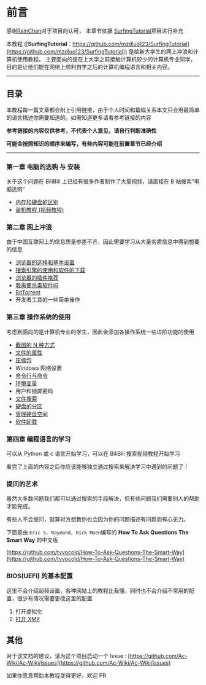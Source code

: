 # 前言

感谢[RainChan](https://github.com/mzdluo123)对于项目的认可，
本章节依据 [SurfingTutorial](https://github.com/mzdluo123/SurfingTutorial)项目进行补充

本教程 ([**SurfingTutorial**：https://github.com/mzdluo123/SurfingTutorial](https://github.com/mzdluo123/SurfingTutorial)) 是给新大学生的网上冲浪和计算机使用教程。
主要面向的是在上大学之前接触计算机较少的计算机专业同学，目的是让他们能在网络上顺利自学之后的计算机编程语言和相关内容。

---

## 目录

本教程每一篇文章都会附上引用链接，由于个人时间和篇幅关系本文只会用最简单的语言描述你需要知道的。如需知道更多请看参考链接的内容

**参考链接的内容仅供参考，不代表个人意见，请自行判断准确性**

**可能会按照知识的顺序来编写，有些内容可能在前置章节已经介绍**

---

### 第一章 电脑的选购 与 安装

关于这个问题在 BiliBili 上已经有很多作者制作了大量视频，请直接在 B 站搜索“电脑选购”

- [内存和硬盘的区别](./SurfingTutorial/chap1/ram_disk.md)
- [装机教程 (视频教程)](https://www.bilibili.com/video/av818609247/)

### 第二章 网上冲浪

由于中国互联网上的信息质量参差不齐，因此需要学习从大量劣质信息中得到想要的信息

- [浏览器的选择和基本设置](./SurfingTutorial/chap2/browser_choose.md)
- [搜索引擎的使用和软件的下载](./SurfingTutorial/chap2/search_engine.md)
- [浏览器的插件推荐](./SurfingTutorial/chap2/browser_plugins_recommend.md)
- [我需要杀毒软件吗](./SurfingTutorial/chap2/antivirus.md)
- [BitTorrent](./SurfingTutorial/chap2/bit_torrent.md)
- 开发者工具的一些简单操作

### 第三章 操作系统的使用

考虑到面向的是计算机专业的学生，因此会添加各操作系统一些进阶功能的使用

- [截图的 N 种方式](./SurfingTutorial/chap3/screenshot_ways.md)
- [文件的属性](./SurfingTutorial/chap3/file_attributes.md)
- [压缩包](./SurfingTutorial/chap3/unzip.md)
- Windows 网络设置
- [命令行与命令](./SurfingTutorial/chap3/command.md)
- [环境变量](./SurfingTutorial/chap3/environment_variables.md)
- 用户和锁屏密码
- [文件搜索](./SurfingTutorial/chap3/file_search.md)
- [硬盘的分区](./SurfingTutorial/chap3/windows_disk.md)
- [管理硬盘空间](./SurfingTutorial/chap3/disk_management.md)
- [软件卸载](./SurfingTutorial/chap3/uninstall.md)

### 第四章 编程语言的学习

可以从 Python 或 c 语言开始学习，可以在 BiliBili 搜索视频教程开始学习

看完了上面的内容之后你应该能够独立通过搜索来解决学习中遇到的问题了！

### 提问的艺术

虽然大多数问题我们都可以通过搜索的手段解决，但有些问题我们需要别人的帮助才能完成。

有些人不会提问，就算对方想教你也会因为你的问题描述有问题而有心无力。

下面是由 `Eric S. Raymond, Rick Moen`编写的 **How To Ask Questions The Smart Way** 的中文版

[https://github.com/tvvocold/How-To-Ask-Questions-The-Smart-Way](https://github.com/tvvocold/How-To-Ask-Questions-The-Smart-Way)

### BIOS(UEFI) 的基本配置

这里不会介绍超频设置，各种网站上的教程比我懂。同时也不会介绍不常用的配置，很少有情况需要更改这里的配置

1. 打开虚拟化
1. [打开 XMP](./SurfingTutorial/chap4/XMP.md)

## 其他

对于该文档的建议，请为这个项目启动一个 Issue :
[https://github.com/Ac-Wiki/Ac-Wiki/issues](https://github.com/Ac-Wiki/Ac-Wiki/issues)

如果你愿意帮助本教程变得更好，欢迎 PR
